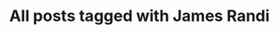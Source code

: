 ---
layout: tag
title: "All posts tagged with James Randi"
permalink: /weblog/tags/james-randi/
taxonomy: James Randi
---